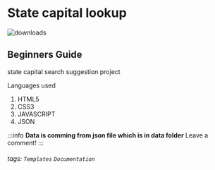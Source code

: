State capital lookup
===
![downloads](https://img.shields.io/github/downloads/atom/atom/total.svg)

## Beginners Guide

state capital search suggestion project

Languages used
1. HTML5
2. CSS3
3. JAVASCRIPT
4. JSON

:::info
**Data is comming from json file which is in data folder** Leave a comment!
:::

###### tags: `Templates` `Documentation`
